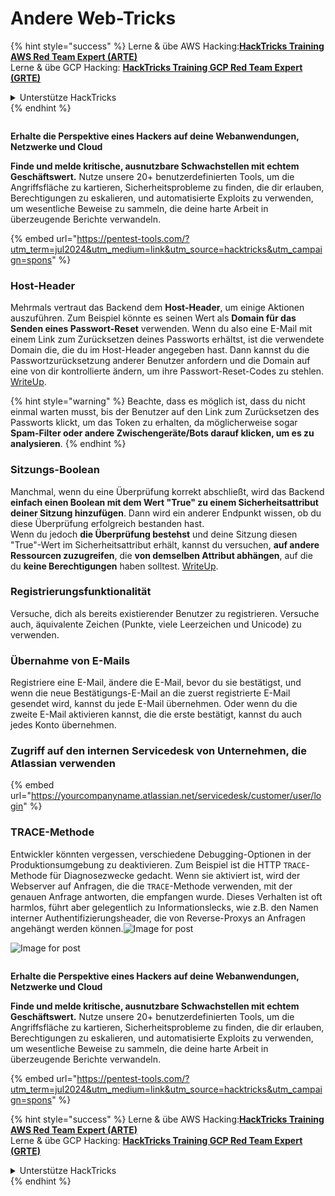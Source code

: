 # Andere Web-Tricks

{% hint style="success" %}
Lerne & übe AWS Hacking:<img src="/.gitbook/assets/arte.png" alt="" data-size="line">[**HackTricks Training AWS Red Team Expert (ARTE)**](https://training.hacktricks.xyz/courses/arte)<img src="/.gitbook/assets/arte.png" alt="" data-size="line">\
Lerne & übe GCP Hacking: <img src="/.gitbook/assets/grte.png" alt="" data-size="line">[**HackTricks Training GCP Red Team Expert (GRTE)**<img src="/.gitbook/assets/grte.png" alt="" data-size="line">](https://training.hacktricks.xyz/courses/grte)

<details>

<summary>Unterstütze HackTricks</summary>

* Überprüfe die [**Abonnementpläne**](https://github.com/sponsors/carlospolop)!
* **Tritt der** 💬 [**Discord-Gruppe**](https://discord.gg/hRep4RUj7f) oder der [**Telegram-Gruppe**](https://t.me/peass) bei oder **folge** uns auf **Twitter** 🐦 [**@hacktricks\_live**](https://twitter.com/hacktricks\_live)**.**
* **Teile Hacking-Tricks, indem du PRs zu den** [**HackTricks**](https://github.com/carlospolop/hacktricks) und [**HackTricks Cloud**](https://github.com/carlospolop/hacktricks-cloud) GitHub-Repos einreichst.

</details>
{% endhint %}

<figure><img src="/.gitbook/assets/pentest-tools.svg" alt=""><figcaption></figcaption></figure>

**Erhalte die Perspektive eines Hackers auf deine Webanwendungen, Netzwerke und Cloud**

**Finde und melde kritische, ausnutzbare Schwachstellen mit echtem Geschäftswert.** Nutze unsere 20+ benutzerdefinierten Tools, um die Angriffsfläche zu kartieren, Sicherheitsprobleme zu finden, die dir erlauben, Berechtigungen zu eskalieren, und automatisierte Exploits zu verwenden, um wesentliche Beweise zu sammeln, die deine harte Arbeit in überzeugende Berichte verwandeln.

{% embed url="https://pentest-tools.com/?utm_term=jul2024&utm_medium=link&utm_source=hacktricks&utm_campaign=spons" %}

### Host-Header

Mehrmals vertraut das Backend dem **Host-Header**, um einige Aktionen auszuführen. Zum Beispiel könnte es seinen Wert als **Domain für das Senden eines Passwort-Reset** verwenden. Wenn du also eine E-Mail mit einem Link zum Zurücksetzen deines Passworts erhältst, ist die verwendete Domain die, die du im Host-Header angegeben hast. Dann kannst du die Passwortzurücksetzung anderer Benutzer anfordern und die Domain auf eine von dir kontrollierte ändern, um ihre Passwort-Reset-Codes zu stehlen. [WriteUp](https://medium.com/nassec-cybersecurity-writeups/how-i-was-able-to-take-over-any-users-account-with-host-header-injection-546fff6d0f2).

{% hint style="warning" %}
Beachte, dass es möglich ist, dass du nicht einmal warten musst, bis der Benutzer auf den Link zum Zurücksetzen des Passworts klickt, um das Token zu erhalten, da möglicherweise sogar **Spam-Filter oder andere Zwischengeräte/Bots darauf klicken, um es zu analysieren**.
{% endhint %}

### Sitzungs-Boolean

Manchmal, wenn du eine Überprüfung korrekt abschließt, wird das Backend **einfach einen Boolean mit dem Wert "True" zu einem Sicherheitsattribut deiner Sitzung hinzufügen**. Dann wird ein anderer Endpunkt wissen, ob du diese Überprüfung erfolgreich bestanden hast.\
Wenn du jedoch **die Überprüfung bestehst** und deine Sitzung diesen "True"-Wert im Sicherheitsattribut erhält, kannst du versuchen, **auf andere Ressourcen zuzugreifen**, die **von demselben Attribut abhängen**, auf die du **keine Berechtigungen** haben solltest. [WriteUp](https://medium.com/@ozguralp/a-less-known-attack-vector-second-order-idor-attacks-14468009781a).

### Registrierungsfunktionalität

Versuche, dich als bereits existierender Benutzer zu registrieren. Versuche auch, äquivalente Zeichen (Punkte, viele Leerzeichen und Unicode) zu verwenden.

### Übernahme von E-Mails

Registriere eine E-Mail, ändere die E-Mail, bevor du sie bestätigst, und wenn die neue Bestätigungs-E-Mail an die zuerst registrierte E-Mail gesendet wird, kannst du jede E-Mail übernehmen. Oder wenn du die zweite E-Mail aktivieren kannst, die die erste bestätigt, kannst du auch jedes Konto übernehmen.

### Zugriff auf den internen Servicedesk von Unternehmen, die Atlassian verwenden

{% embed url="https://yourcompanyname.atlassian.net/servicedesk/customer/user/login" %}

### TRACE-Methode

Entwickler könnten vergessen, verschiedene Debugging-Optionen in der Produktionsumgebung zu deaktivieren. Zum Beispiel ist die HTTP `TRACE`-Methode für Diagnosezwecke gedacht. Wenn sie aktiviert ist, wird der Webserver auf Anfragen, die die `TRACE`-Methode verwenden, mit der genauen Anfrage antworten, die empfangen wurde. Dieses Verhalten ist oft harmlos, führt aber gelegentlich zu Informationslecks, wie z.B. den Namen interner Authentifizierungsheader, die von Reverse-Proxys an Anfragen angehängt werden können.![Image for post](https://miro.medium.com/max/60/1\*wDFRADTOd9Tj63xucenvAA.png?q=20)

![Image for post](https://miro.medium.com/max/1330/1\*wDFRADTOd9Tj63xucenvAA.png)


<figure><img src="/.gitbook/assets/pentest-tools.svg" alt=""><figcaption></figcaption></figure>

**Erhalte die Perspektive eines Hackers auf deine Webanwendungen, Netzwerke und Cloud**

**Finde und melde kritische, ausnutzbare Schwachstellen mit echtem Geschäftswert.** Nutze unsere 20+ benutzerdefinierten Tools, um die Angriffsfläche zu kartieren, Sicherheitsprobleme zu finden, die dir erlauben, Berechtigungen zu eskalieren, und automatisierte Exploits zu verwenden, um wesentliche Beweise zu sammeln, die deine harte Arbeit in überzeugende Berichte verwandeln.

{% embed url="https://pentest-tools.com/?utm_term=jul2024&utm_medium=link&utm_source=hacktricks&utm_campaign=spons" %}

{% hint style="success" %}
Lerne & übe AWS Hacking:<img src="/.gitbook/assets/arte.png" alt="" data-size="line">[**HackTricks Training AWS Red Team Expert (ARTE)**](https://training.hacktricks.xyz/courses/arte)<img src="/.gitbook/assets/arte.png" alt="" data-size="line">\
Lerne & übe GCP Hacking: <img src="/.gitbook/assets/grte.png" alt="" data-size="line">[**HackTricks Training GCP Red Team Expert (GRTE)**<img src="/.gitbook/assets/grte.png" alt="" data-size="line">](https://training.hacktricks.xyz/courses/grte)

<details>

<summary>Unterstütze HackTricks</summary>

* Überprüfe die [**Abonnementpläne**](https://github.com/sponsors/carlospolop)!
* **Tritt der** 💬 [**Discord-Gruppe**](https://discord.gg/hRep4RUj7f) oder der [**Telegram-Gruppe**](https://t.me/peass) bei oder **folge** uns auf **Twitter** 🐦 [**@hacktricks\_live**](https://twitter.com/hacktricks\_live)**.**
* **Teile Hacking-Tricks, indem du PRs zu den** [**HackTricks**](https://github.com/carlospolop/hacktricks) und [**HackTricks Cloud**](https://github.com/carlospolop/hacktricks-cloud) GitHub-Repos einreichst.

</details>
{% endhint %}
